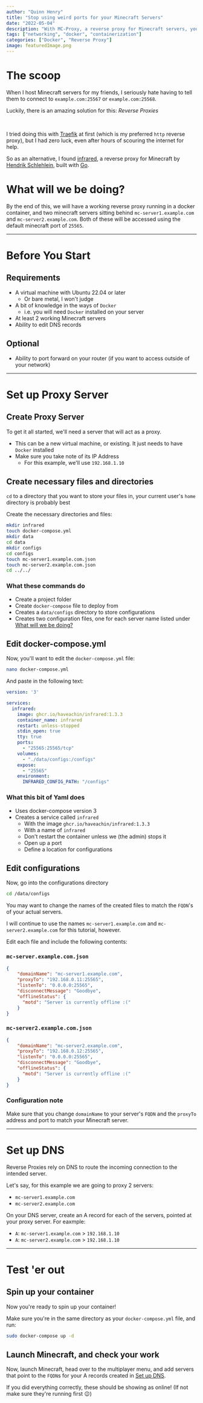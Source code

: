 ```yaml
---
author: "Quinn Henry"
title: "Stop using weird ports for your Minecraft Servers"
date: "2022-05-04"
description: "With MC-Proxy, a reverse proxy for Minecraft servers, you can host all of your servers via a single port."
tags: ["networking", "docker", "containerization"]
categories: ["Docker", "Reverse Proxy"]
image: featuredImage.png
---
```


# The scoop

When I host Minecraft servers for my friends, I seriously hate having to tell them to connect to `example.com:25567` or `example.com:25568`.

Luckily, there is an amazing solution for this: *Reverse Proxies*

&nbsp;

I tried doing this with [Traefik](https://traefik.io/) at first (which is my preferred `http` reverse proxy), but I had zero luck, even after hours of scouring the internet for help.

So as an alternative, I found [infrared](https://github.com/haveachin/infrared), a reverse proxy for Minecraft by [Hendrik Schlehlein](https://github.com/haveachin), built with [Go](https://go.dev/).


# What will we be doing?

By the end of this, we will have a working reverse proxy running in a docker container, and two minecraft servers sitting behind `mc-server1.example.com` and `mc-server2.example.com`. Both of these will be accessed using the default minecraft port of `25565`.

------

# Before You Start

## Requirements

 - A virtual machine with Ubuntu 22.04 or later
   - Or bare metal, I won't judge
 - A bit of knowledge in the ways of `Docker`
   - i.e. you will need `Docker` installed on your server
 - At least 2 working Minecraft servers
 - Ability to edit DNS records

## Optional

 - Ability to port forward on your router (if you want to access outside of your network)

------

# Set up Proxy Server

## Create Proxy Server

To get it all started, we'll need a server that will act as a proxy.
 - This can be a new virtual machine, or existing. It just needs to have `Docker` installed
 - Make sure you take note of its IP Address
   - For this example, we'll use `192.168.1.10`

## Create necessary files and directories

`cd` to a directory that you want to store your files in, your current user's `home` directory is probably best

Create the necessary directories and files:

```bash
mkdir infrared
touch docker-compose.yml
mkdir data
cd data
mkdir configs
cd configs
touch mc-server1.example.com.json
touch mc-server2.example.com.json
cd ../../
```

### What these commands do

 - Create a project folder
 - Create `docker-compose` file to deploy from
 - Creates a `data/configs` directory to store configurations
 - Creates two configuration files, one for each server name listed under [What will we be doing?](#what-will-we-be-doing)


## Edit docker-compose.yml

Now, you'll want to edit the `docker-compose.yml` file:

```bash
nano docker-compose.yml
```

And paste in the following text:

```yaml
version: '3'

services:
  infrared:
    image: ghcr.io/haveachin/infrared:1.3.3
    container_name: infrared
    restart: unless-stopped
    stdin_open: true
    tty: true
    ports:
      - "25565:25565/tcp"
    volumes:
      - "./data/configs:/configs"
    expose:
      - "25565"
    environment:
      INFRARED_CONFIG_PATH: "/configs"
```

### What this bit of Yaml does

 - Uses docker-compose version 3
 - Creates a service called `infrared`
   - With the image `ghcr.io/haveachin/infrared:1.3.3`
   - With a name of `infrared`
   - Don't restart the container unless we (the admin) stops it
   - Open up a port
   - Define a location for configurations


## Edit configurations

Now, go into the configurations directory

```bash
cd /data/configs
```

You may want to change the names of the created files to match the `FQDN`'s of  your actual servers.

I will continue to use the names `mc-server1.example.com` and `mc-server2.example.com` for this tutorial, however.

Edit each file and include the following contents:

### `mc-server.example.com.json`

```json
{
    "domainName": "mc-server1.example.com",
    "proxyTo": "192.168.0.11:25565",
    "listenTo": "0.0.0.0:25565",
    "disconnectMessage": "Goodbye",
    "offlineStatus": {
      "motd": "Server is currently offline :("
    }
}
```

### `mc-server2.example.com.json`

```json
{
    "domainName": "mc-server2.example.com",
    "proxyTo": "192.168.0.12:25565",
    "listenTo": "0.0.0.0:25565",
    "disconnectMessage": "Goodbye",
    "offlineStatus": {
      "motd": "Server is currently offline :("
    }
}
```

### Configuration note

Make sure that you change `domainName` to your server's `FQDN` and the `proxyTo` address and port to match your Minecraft server.


------

# Set up DNS

Reverse Proxies rely on DNS to route the incoming connection to the intended server.

Let's say, for this example we are going to proxy 2 servers:
  - `mc-server1.example.com`
  - `mc-server2.example.com`

On your DNS server, create an A record for each of the servers, pointed at your proxy server. For eaxmple:
  - `A`: `mc-server1.example.com` > `192.168.1.10`
  - `A`: `mc-server2.example.com` > `192.168.1.10`

------

# Test 'er out

## Spin up your container

Now you're ready to spin up your container!

Make sure you're in the same directory as your `docker-compose.yml` file, and run:

```bash
sudo docker-compose up -d
```

## Launch Minecraft, and check your work

Now, launch Minecraft, head over to the multiplayer menu, and add servers that point to the `FQDN`s for your A records created in [Set up DNS](#set-up-dns).

If you did everything correctly, these should be showing as online! (If not make sure they're running first 😉)